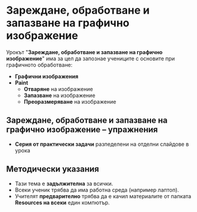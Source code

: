 # Зареждане, обработване и запазване на графично изображение

Урокът "**Зареждане, обработване и запазване на графично изображение**" има за цел да запознае учениците с основите при графичното обработване:
 - **Графични изображения**
 - **Paint**
   - **Отваряне** на изображение
   - **Запазване** на изображение
   - **Преоразмеряване** на изображение

## Зареждане, обработване и запазване на графично изображение – упражнения
  - **Серия от практически задачи** разпеделени на отделни слайдове в урока

## Методически указания
  - Тази тема е **задължителна** за всички.
  - Всеки ученик трябва да има работна среда (например лаптоп).
  - Учителят **предварително** трябва да е качил материалите от папката **Resources на всеки** един компютър.
